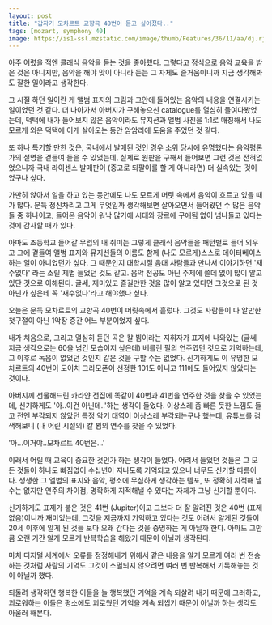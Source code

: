 ```yaml
---
layout: post
title: "갑자기 모차르트 교향곡 40번이 듣고 싶어졌다.."
tags: [mozart, symphony 40]
image: https://is1-ssl.mzstatic.com/image/thumb/Features/36/11/aa/dj.rjrvtugr.jpg/268x0w.jpg
---
```


아주 어렸을 적엔 클래식 음악을 듣는 것을 좋아했다. 그렇다고 정식으로 음악 교육을 받은 것은 아니지만, 음악을 해야 맛이 아니라 듣는 그 자체도 즐거움이니까 지금 생각해봐도 잘한 일이라고 생각한다.

그 시절 하던 일이란 게 앨범 표지의 그림과 그안에 들어있는 음악의 내용을 연결시키는 일이었던 것 같다. 더 나아가서 아버지가 구해놓으신 catalogue를 열심히 들여다봤었는데, 덕택에 내가 들어보지 않은 음악이라도 뮤지션과 앨범 사진을 1:1로 매칭해서 나도 모르게 외운 덕택에 이게 살아오는 동안 암암리에 도움을 주었던 것 같다. 

또 하나 특기할 만한 것은, 국내에서 발매된 것인 경우 소위 당시에 유명했다는 음악평론가의 설명을 곁들여 들을 수 있었는데, 실제로 원판을 구해서 들어보면 그런 것은 전혀없었으니까 국내 라이센스 발매판이 (중고로 되팔이를 할 게 아니라면) 더 실속있는 것이었구나 싶다. 

가만히 앉아서 일을 하고 있는 동안에도 나도 모르게 머릿 속에서 음악이 흐르고 있을 때가 많다. 문득 정신차리고 그게 무엇일까 생각해보면 살아오면서 들어왔던 수 많은 음악들 중 하나이고, 들어온 음악이 워낙 많기에 시대와 장르에 구애됨 없이 넘나들고 있다는 것에 감사할 때가 있다.

아마도 초등학교 들어갈 무렵의 내 취미는 그렇게 클래식 음악들을 패턴별로 들어 외우고 그에 곁들여 앨범 표지와 뮤지션들의 이름도 함께 (나도 모르게)스스로 데이터베이스 하는 일이 아니었던가 싶다. 그 때문인지 대학시절 음대 사람들과 만나서 이야기하면 '재수없다' 라는 소릴 제법 들었던 것도 같고. 음악 전공도 아닌 주제에 쓸데 없이 많이 알고 있단 것으로 이해된다. 글쎄, 재미있고 즐길만한 것을 많이 알고 있다면 그것으로 된 것 아닌가 싶은데 꼭 '재수없다'라고 해야했나 싶다. 

오늘은 문득 모차르트의 교향곡 40번이 머릿속에서 흘렀다. 그것도 사람들이 다 알만한 첫구절이 아닌 1악장 중간 어느 부분이었지 싶다. 

내가 처음으로, 그리고 열심히 듣던 곡은 칼 뵘이라는 지휘자가 표지에 나와있는 (글쎄 지금 생각으로는 60을 넘긴 모습이지 싶은데) 베를린 필의 연주였던 것으로 기억하는데, 그 이후로 녹음이 없었던 것인지 같은 것을 구할 수는 없었다. 신기하게도 이 유명한 모차르트의 40번이 도이치 그라모폰이 선정한 101도 아니고 111에도 들어있지 않았다는 것이다. 

아버지께 선물해드린 카라얀 전집에 똑같이 40번과 41번을 연주한 것을 찾을 수 있었는데, 신기하게도 '아..이건 아닌데..'하는 생각이 들었다. 이상스레 좀 빠른 듯한 느낌도 들고 전엔 부각되지 않았던 특정 악기 대역이 이상스레 부각되는구나 했는데, 유튜브를 검색해보니 (내 어린 시절의) 칼 뵘의 연주를 찾을 수 있었다. 

'아...이거야..모차르트 40번은...'

이래서 어릴 때 교육이 중요한 것인가 하는 생각이 들었다. 어려서 들었던 것들은 그 모든 것들이 하나도 빠짐없이 수십년이 지나도록 기억되고 있으니 너무도 신기할 따름이다. 생생한 그 앨범의 표지와 음악, 평소에 무심하게 생각하는 템포, 또 정확히 지적해 낼 수는 없지만 연주의 차이점, 명확하게 지적해낼 수 있다는 자체가 그냥 신기할 뿐이다.

신기하게도 표제가 붙은 것은 41번 (Jupiter)이고 그보다 더 잘 알려진 것은 40번 (표제 없음)이니까 재미있는데, 그것을 지금까지 기억하고 있다는 것도 어려서 알게된 것들이 20세 이후에 알게 된 것들 보다 오래 간다는 것을 증명하는 게 아닐까 한다. 아마도 그만큼 오랜 기간 알게 모르게 반복학습을 해왔기 때문이 아닐까 생각된다.

마치 디지털 세계에서 오류를 정정해내기 위해서 같은 내용을 알게 모르게 여러 번 전송하는 것처럼 사람의 기억도 그것이 소멸되지 않으려면 여러 번 반복해서 기록해놓는 것이 아닐까 했다. 

되돌려 생각하면 행복한 이들을 늘 행복했던 기억을 계속 되살려 내기 때문에 그러하고, 괴로워하는 이들은 평소에도 괴로웠던 기억을 계속 되씹기 때문이 아닐까 하는 생각도 아울러 해본다. 
